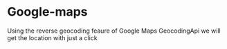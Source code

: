 # Google-maps
Using the reverse geocoding feaure of Google Maps GeocodingApi we will get the location with just a click
